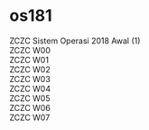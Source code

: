 # os181
ZCZC Sistem Operasi 2018 Awal (1)<br>
ZCZC W00<br>
ZCZC W01<br>
ZCZC W02<br>
ZCZC W03<br>
ZCZC W04<br>
ZCZC W05<br>
ZCZC W06<br>
ZCZC W07
